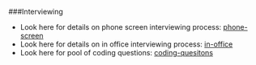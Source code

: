 [phone-screen]:https://github.com/1stdibs/necrodibsicon/blob/master/back-end/interviewing/phone-screen.md
[in-office]:https://github.com/1stdibs/necrodibsicon/blob/master/back-end/interviewing/in-office.md
[coding-quesitons]:https://github.com/1stdibs/necrodibsicon/tree/master/back-end/interviewing/coding-questions

###Interviewing
* Look here for details on phone screen interviewing process: [phone-screen]
* Look here for details on in office interviewing process: [in-office]
* Look here for pool of coding questions: [coding-quesitons]
